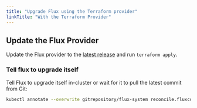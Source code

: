 ```yaml
---
title: "Upgrade Flux using the Terraform provider"
linkTitle: "With the Terraform Provider"
---
```


## Update the Flux Provider

Update the Flux provider to the [latest release](https://github.com/fluxcd/terraform-provider-flux/releases)
and run `terraform apply`.

### Tell flux to upgrade itself

Tell Flux to upgrade itself in-cluster or wait for it to pull the latest commit from Git:

```bash
kubectl annotate --overwrite gitrepository/flux-system reconcile.fluxcd.io/requestedAt="$(date +%s)"
```
